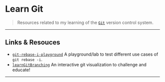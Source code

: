 # Learn Git

> Resources related to my learning of the [`Git`](https://git-scm.com/) version control system.

---

## Links & Resouces

* [`git-rebase-i-playground`](https://github.com/dmuth/git-rebase-i-playground) A playground/lab to test different use cases of `git rebase -i`.
* [`learnGitBranching`](https://github.com/pcottle/learnGitBranching) An interactive git visualization to challenge and educate!

---
